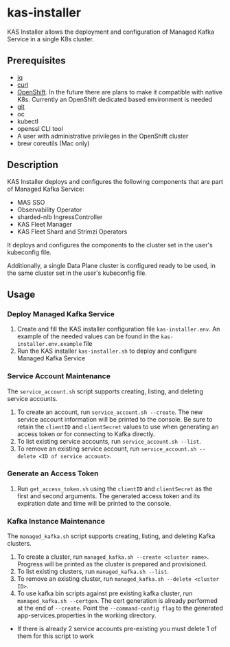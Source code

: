 # kas-installer

KAS Installer allows the deployment and configuration of Managed Kafka Service
in a single K8s cluster.

## Prerequisites
* [jq][jq]
* [curl][curl]
* [OpenShift][openshift]. In the future there are plans to make it compatible
  with native K8s. Currently an OpenShift dedicated based environment is needed
* [git][git_tool]
* oc
* kubectl
* openssl CLI tool
* A user with administrative privileges in the OpenShift cluster
* brew coreutils (Mac only)

## Description

KAS Installer deploys and configures the following components that are part of
Managed Kafka Service:
* MAS SSO
* Observability Operator
* sharded-nlb IngressController
* KAS Fleet Manager
* KAS Fleet Shard and Strimzi Operators

It deploys and configures the components to the cluster set in
the user's kubeconfig file.

Additionally, a single Data Plane cluster is configured ready to be used, in the
same cluster set in the user's kubeconfig file.

## Usage

### Deploy Managed Kafka Service
1. Create and fill the KAS installer configuration file `kas-installer.env`. An
   example of the needed values can be found in the `kas-installer.env.example`
   file
1. Run the KAS installer `kas-installer.sh` to deploy and configure Managed
   Kafka Service

### Service Account Maintenance

The `service_account.sh` script supports creating, listing, and deleting service accounts.

1. To create an account, run `service_account.sh --create`. The new service account information will be printed to the console. Be sure to retain the `clientID` and `clientSecret` values to use when generating an access token or for connecting to Kafka directly.
1. To list existing service accounts, run `service_account.sh --list`.
1. To remove an existing service account, run `service_account.sh --delete <ID of service account>`.

### Generate an Access Token
1. Run `get_access_token.sh` using the `clientID` and `clientSecret` as the first and second arguments. The generated access token and its expiration date and time will be printed to the console.

### Kafka Instance Maintenance

The `managed_kafka.sh` script supports creating, listing, and deleting Kafka clusters.

1. To create a cluster, run `managed_kafka.sh --create <cluster name>`. Progress will be printed as the cluster is prepared and provisioned.
1. To list existing clusters, run `managed_kafka.sh --list`.
1. To remove an existing cluster, run `managed_kafka.sh --delete <cluster ID>`.
1. To use kafka bin scripts against pre existing kafka cluster, run `managed_kafka.sh --certgen`. The cert generation is already performed at the end of `--create`. Point the `--command-config flag` to the generated app-services.properties in the working directory.
* If there is already 2 service accounts pre-existing you must delete 1 of them for this script to work

[git_tool]:https://git-scm.com/downloads
[jq]:https://stedolan.github.io/jq/
[openshift]:https://www.openshift.com/
[curl]:https://curl.se/
